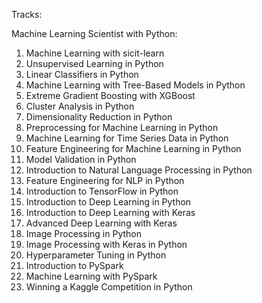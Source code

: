 Tracks:

Machine Learning Scientist with Python:

  1. Machine Learning with sicit-learn
  1. Unsupervised Learning in Python
  1. Linear Classifiers in Python
  1. Machine Learning with Tree-Based Models in Python
  1. Extreme Gradient Boosting with XGBoost
  1. Cluster Analysis in Python
  1. Dimensionality Reduction in Python
  1. Preprocessing for Machine Learning in Python
  1. Machine Learning for Time Series Data in Python
  1. Feature Engineering for Machine Learning in Python
  1. Model Validation in Python
  1. Introduction to Natural Language Processing in Python
  1. Feature Engineering for NLP in Python
  1. Introduction to TensorFlow in Python
  1. Introduction to Deep Learning in Python
  1. Introduction to Deep Learning with Keras
  1. Advanced Deep Learning with Keras
  1. Image Processing in Python
  1. Image Processing with Keras in Python
  1. Hyperparameter Tuning in Python
  1. Introduction to PySpark
  1. Machine Learning with PySpark
  1. Winning a Kaggle Competition in Python
